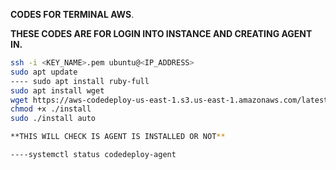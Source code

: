 **CODES FOR TERMINAL AWS**.

**THESE CODES ARE FOR LOGIN INTO INSTANCE AND CREATING AGENT IN.**

```bash
ssh -i <KEY_NAME>.pem ubuntu@<IP_ADDRESS>
sudo apt update
---- sudo apt install ruby-full
sudo apt install wget
wget https://aws-codedeploy-us-east-1.s3.us-east-1.amazonaws.com/latest/install
chmod +x ./install
sudo ./install auto

**THIS WILL CHECK IS AGENT IS INSTALLED OR NOT**

----systemctl status codedeploy-agent
